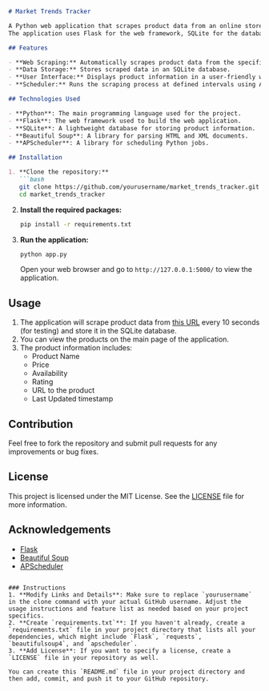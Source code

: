 ```markdown
# Market Trends Tracker

A Python web application that scrapes product data from an online store and tracks market trends.
The application uses Flask for the web framework, SQLite for the database, and Beautiful Soup for web scraping.

## Features

- **Web Scraping:** Automatically scrapes product data from the specified URL at regular intervals.
- **Data Storage:** Stores scraped data in an SQLite database.
- **User Interface:** Displays product information in a user-friendly web interface.
- **Scheduler:** Runs the scraping process at defined intervals using APScheduler.

## Technologies Used

- **Python**: The main programming language used for the project.
- **Flask**: The web framework used to build the web application.
- **SQLite**: A lightweight database for storing product information.
- **Beautiful Soup**: A library for parsing HTML and XML documents.
- **APScheduler**: A library for scheduling Python jobs.

## Installation

1. **Clone the repository:**
   ```bash
   git clone https://github.com/yourusername/market_trends_tracker.git
   cd market_trends_tracker
   ```

2. **Install the required packages:**
   ```bash
   pip install -r requirements.txt
   ```

3. **Run the application:**
   ```bash
   python app.py
   ```

   Open your web browser and go to `http://127.0.0.1:5000/` to view the application.

## Usage

1. The application will scrape product data from [this URL](https://codedamn-classrooms.github.io/webscraper-python-codedamn-classroom-website/) every 10 seconds (for testing) and store it in the SQLite database.
2. You can view the products on the main page of the application.
3. The product information includes:
   - Product Name
   - Price
   - Availability
   - Rating
   - URL to the product
   - Last Updated timestamp

## Contribution

Feel free to fork the repository and submit pull requests for any improvements or bug fixes.

## License

This project is licensed under the MIT License. See the [LICENSE](LICENSE) file for more information.

## Acknowledgements

- [Flask](https://flask.palletsprojects.com/)
- [Beautiful Soup](https://www.crummy.com/software/BeautifulSoup/bs4/doc/)
- [APScheduler](https://apscheduler.readthedocs.io/en/stable/)
```

### Instructions
1. **Modify Links and Details**: Make sure to replace `yourusername` in the clone command with your actual GitHub username. Adjust the usage instructions and feature list as needed based on your project specifics.
2. **Create `requirements.txt`**: If you haven't already, create a `requirements.txt` file in your project directory that lists all your dependencies, which might include `Flask`, `requests`, `beautifulsoup4`, and `apscheduler`.
3. **Add License**: If you want to specify a license, create a `LICENSE` file in your repository as well.

You can create this `README.md` file in your project directory and then add, commit, and push it to your GitHub repository.
